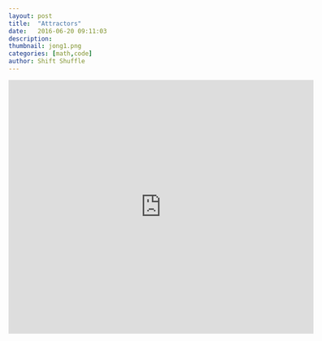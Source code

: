 ```yaml
---
layout: post
title:  "Attractors"
date:   2016-06-20 09:11:03
description:
thumbnail: jong1.png
categories: [math,code]
author: Shift Shuffle
---
```


<div class="fotorama"
data-allowfullscreen="true">
  <div data-img="{{ site.url }}/assets/img/jong1.png"> </div>
  <div data-img="{{ site.url }}/assets/img/jong2.png"> </div>
  <div data-img="{{ site.url }}/assets/img/jong3.png"> </div>
  <div data-img="{{ site.url }}/assets/img/jong4.png"> </div>
  <div data-img="{{ site.url }}/assets/img/jong5.png"> </div>
  <div data-img="{{ site.url }}/assets/img/jong6.png"> </div>

</div>


<div>
<iframe src="https://drive.google.com/file/d/0B1pk5iwpIaSnWl9zcmJCd2pidGc/preview?usp=sharing"
style="width:600px; height:500px;" frameborder="0"></iframe>
</div>
